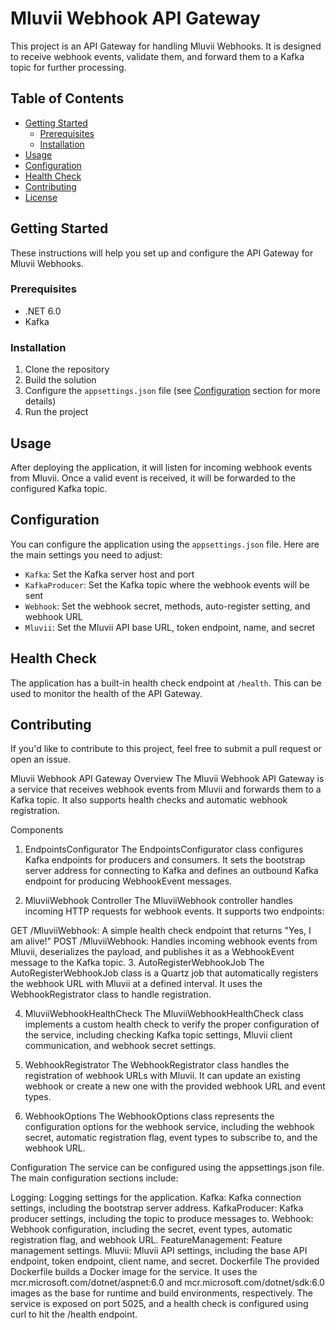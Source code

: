 # Mluvii Webhook API Gateway

This project is an API Gateway for handling Mluvii Webhooks. It is designed to receive webhook events, validate them, and forward them to a Kafka topic for further processing.

## Table of Contents

- [Getting Started](#getting-started)
  - [Prerequisites](#prerequisites)
  - [Installation](#installation)
- [Usage](#usage)
- [Configuration](#configuration)
- [Health Check](#health-check)
- [Contributing](#contributing)
- [License](#license)

## Getting Started

These instructions will help you set up and configure the API Gateway for Mluvii Webhooks.

### Prerequisites

- .NET 6.0
- Kafka

### Installation

1. Clone the repository
2. Build the solution
3. Configure the `appsettings.json` file (see [Configuration](#configuration) section for more details)
4. Run the project

## Usage

After deploying the application, it will listen for incoming webhook events from Mluvii. Once a valid event is received, it will be forwarded to the configured Kafka topic.

## Configuration

You can configure the application using the `appsettings.json` file. Here are the main settings you need to adjust:

- `Kafka`: Set the Kafka server host and port
- `KafkaProducer`: Set the Kafka topic where the webhook events will be sent
- `Webhook`: Set the webhook secret, methods, auto-register setting, and webhook URL
- `Mluvii`: Set the Mluvii API base URL, token endpoint, name, and secret

## Health Check

The application has a built-in health check endpoint at `/health`. This can be used to monitor the health of the API Gateway.

## Contributing

If you'd like to contribute to this project, feel free to submit a pull request or open an issue.

Mluvii Webhook API Gateway
Overview
The Mluvii Webhook API Gateway is a service that receives webhook events from Mluvii and forwards them to a Kafka topic. It also supports health checks and automatic webhook registration.

Components
1. EndpointsConfigurator
The EndpointsConfigurator class configures Kafka endpoints for producers and consumers. It sets the bootstrap server address for connecting to Kafka and defines an outbound Kafka endpoint for producing WebhookEvent messages.

2. MluviiWebhook Controller
The MluviiWebhook controller handles incoming HTTP requests for webhook events. It supports two endpoints:

GET /MluviiWebhook: A simple health check endpoint that returns "Yes, I am alive!"
POST /MluviiWebhook: Handles incoming webhook events from Mluvii, deserializes the payload, and publishes it as a WebhookEvent message to the Kafka topic.
3. AutoRegisterWebhookJob
The AutoRegisterWebhookJob class is a Quartz job that automatically registers the webhook URL with Mluvii at a defined interval. It uses the WebhookRegistrator class to handle registration.

4. MluviiWebhookHealthCheck
The MluviiWebhookHealthCheck class implements a custom health check to verify the proper configuration of the service, including checking Kafka topic settings, Mluvii client communication, and webhook secret settings.

5. WebhookRegistrator
The WebhookRegistrator class handles the registration of webhook URLs with Mluvii. It can update an existing webhook or create a new one with the provided webhook URL and event types.

6. WebhookOptions
The WebhookOptions class represents the configuration options for the webhook service, including the webhook secret, automatic registration flag, event types to subscribe to, and the webhook URL.

Configuration
The service can be configured using the appsettings.json file. The main configuration sections include:

Logging: Logging settings for the application.
Kafka: Kafka connection settings, including the bootstrap server address.
KafkaProducer: Kafka producer settings, including the topic to produce messages to.
Webhook: Webhook configuration, including the secret, event types, automatic registration flag, and webhook URL.
FeatureManagement: Feature management settings.
Mluvii: Mluvii API settings, including the base API endpoint, token endpoint, client name, and secret.
Dockerfile
The provided Dockerfile builds a Docker image for the service. It uses the mcr.microsoft.com/dotnet/aspnet:6.0 and mcr.microsoft.com/dotnet/sdk:6.0 images as the base for runtime and build environments, respectively. The service is exposed on port 5025, and a health check is configured using curl to hit the /health endpoint.



